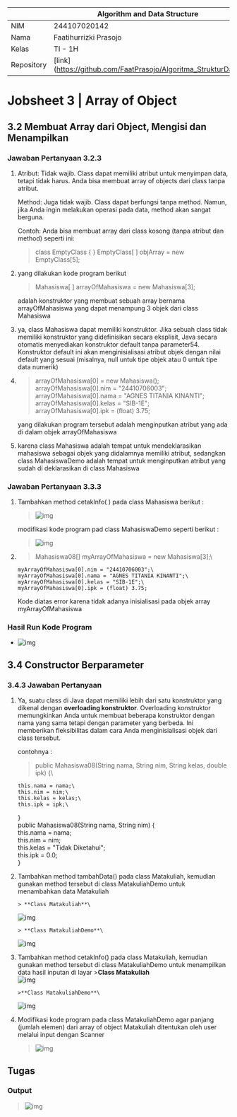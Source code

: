 |            | Algorithm and Data Structure                                   |
| ---------- | -------------------------------------------------------------- |
| NIM        | 244107020142                                                   |
| Nama       | Faatihurrizki Prasojo                                          |
| Kelas      | TI - 1H                                                        |
| Repository | [link] (https://github.com/FaatPrasojo/Algoritma_StrukturData) |

# Jobsheet 3 | Array of Object

## 3.2 Membuat Array dari Object, Mengisi dan Menampilkan

### Jawaban Pertanyaan 3.2.3

1. Atribut: Tidak wajib. Class dapat memiliki atribut untuk menyimpan data, tetapi tidak harus. Anda bisa membuat array of objects dari class tanpa atribut.

   Method: Juga tidak wajib. Class dapat berfungsi tanpa method. Namun, jika Anda ingin melakukan operasi pada data, method akan sangat berguna.

   Contoh: Anda bisa membuat array dari class kosong (tanpa atribut dan method) seperti ini:

   > class EmptyClass { } EmptyClass[ ] objArray = new EmptyClass[5];

2. yang dilakukan kode program berikut

   > Mahasiswa[ ] arrayOfMahasiswa = new Mahasiswa[3];

   adalah konstruktor yang membuat sebuah array bernama arrayOfMahasiswa yang dapat menampung 3 objek dari class Mahasiswa

3. ya, class Mahasiswa dapat memiliki konstruktor. Jika sebuah class tidak memiliki konstruktor yang didefinisikan secara eksplisit, Java secara otomatis menyediakan konstruktor default tanpa parameter54. Konstruktor default ini akan menginisialisasi atribut objek dengan nilai default yang sesuai (misalnya, null untuk tipe objek atau 0 untuk tipe data numerik)

4. > arrayOfMahasiswa[0] = new Mahasiswa();\
   > arrayOfMahasiswa[0].nim = "24410706003";\
   > arrayOfMahasiswa[0].nama = "AGNES TITANIA KINANTI";\
   > arrayOfMahasiswa[0].kelas = "SIB-1E";\
   > arrayOfMahasiswa[0].ipk = (float) 3.75;

   yang dilakukan program tersebut adalah menginputkan atribut yang ada di dalam objek arrayOfMahasiswa

5. karena class Mahasiswa adalah tempat untuk mendeklarasikan mahasiswa sebagai objek yang didalamnya memiliki atribut, sedangkan class MahasiswaDemo adalah tempat untuk menginputkan atribut yang sudah di deklarasikan di class Mahasiswa

### Jawaban Pertanyaan 3.3.3

1.  Tambahkan method cetakInfo( ) pada class Mahasiswa berikut :

    > ![img](img/ss7.jpg)

    modifikasi kode program pad class MahasiswaDemo seperti berikut :

    > ![img](img/ss7.jpg)

2.  > Mahasiswa08[] myArrayOfMahasiswa = new Mahasiswa[3];\

        myArrayOfMahasiswa[0].nim = "24410706003";\
        myArrayOfMahasiswa[0].nama = "AGNES TITANIA KINANTI";\
        myArrayOfMahasiswa[0].kelas = "SIB-1E";\
        myArrayOfMahasiswa[0].ipk = (float) 3.75;

    Kode diatas error karena tidak adanya inisialisasi pada objek array myArrayOfMahasiswa

### Hasil Run Kode Program

- ![img](img/ss1.jpg)

## 3.4 Constructor Berparameter

### 3.4.3 Jawaban Pertanyaan

1.  Ya, suatu class di Java dapat memiliki lebih dari satu konstruktor yang dikenal dengan **overloading konstruktor**. Overloading konstruktor memungkinkan Anda untuk membuat beberapa konstruktor dengan nama yang sama tetapi dengan parameter yang berbeda. Ini memberikan fleksibilitas dalam cara Anda menginisialisasi objek dari class tersebut.

    contohnya :

    > public Mahasiswa08(String nama, String nim, String kelas, double ipk) {\

        this.nama = nama;\
        this.nim = nim;\
        this.kelas = kelas;\
        this.ipk = ipk;\

    }\
    public Mahasiswa08(String nama, String nim) {\
     this.nama = nama;\
     this.nim = nim;\
     this.kelas = "Tidak Diketahui";\
     this.ipk = 0.0;\
    }

2.  Tambahkan method tambahData() pada class Matakuliah, kemudian gunakan method tersebut di class MatakuliahDemo untuk menambahkan data Matakuliah

        > **Class Matakuliah**\

    ![img](img/ss3.jpg)

        > **Class MatakuliahDemo**\

    ![img](img/ss2.jpg)

3.  Tambahkan method cetakInfo() pada class Matakuliah, kemudian gunakan method tersebut di class MatakuliahDemo untuk menampilkan data hasil inputan di layar >**Class Matakuliah**\
    ![img](img/ss4.jpg)

        >**Class MatakuliahDemo**\

    ![img](img/ss5.jpg)

4.  Modifikasi kode program pada class MatakuliahDemo agar panjang (jumlah elemen) dari array of object Matakuliah ditentukan oleh user melalui input dengan Scanner
    > ![img](img/ss6.jpg)

## Tugas

### Output

> ![img](img\ss9.jpg)
